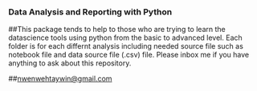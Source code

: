 ### Data Analysis and Reporting with Python

##This package tends to help to those who are trying to learn the datascience tools using python from the basic to advanced level.
Each folder is for each differnt analysis including needed source file such as notebook file and data source file (.csv) file.
Please inbox me if you have anything to ask about this repository.

##nwenwehtaywin@gmail.com
